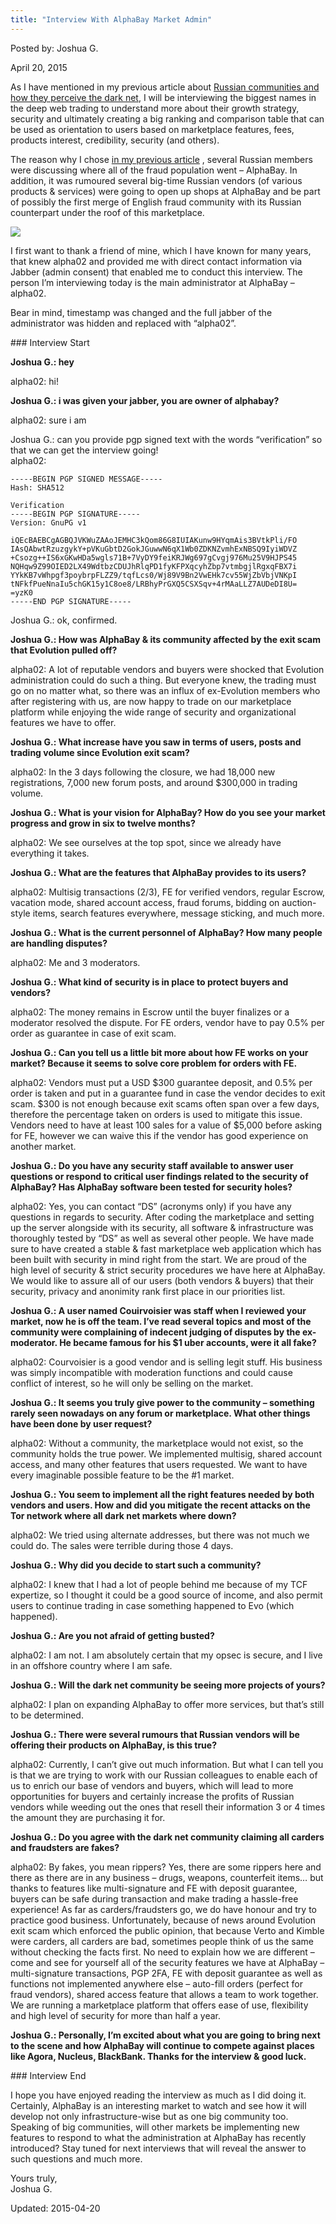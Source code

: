 ```yaml
---
title: "Interview With AlphaBay Market Admin"
---
```


Posted by: Joshua G. 

<span>April 20, 2015</span>
    

<p>As I have mentioned in my previous article about <a href="https://gir.pub/deepdotweb/2015/04/11/darknetmarkets-and-their-reputation-in-the-russian-community/">Russian communities and how they perceive the dark net</a>, I will be interviewing the biggest names in the deep web trading to understand more about their growth strategy, security and ultimately creating a big ranking and comparison table that can be used as orientation to users based on marketplace features, fees, products interest, credibility, security (and others).</p>
<p>The reason why I chose <a href="#">in my previous article</a> , several Russian members were discussing where all of the fraud population went &#8211; AlphaBay. In addition, it was rumoured several big-time Russian vendors (of various products &amp; services) were going to open up shops at AlphaBay and be part of possibly the first merge of English fraud community with its Russian counterpart under the roof of this marketplace.</p>


<img src="https://gir.pub/deepdotweb/imgs/2015/04/5.jpg">

<p>I first want to thank a friend of mine, which I have known for many years, that knew alpha02 and provided me with direct contact information via Jabber (admin consent) that enabled me to conduct this interview. The person I&#8217;m interviewing today is the main administrator at AlphaBay &#8211; alpha02.</p>
<p>Bear in mind, timestamp was changed and the full jabber of the administrator was hidden and replaced with &#8220;alpha02&#8221;.</p>
<p>### Interview Start</p>
<p><strong>Joshua G.: hey</strong></p>
<p>alpha02: hi!</p>
<p><strong>Joshua G.: i was given your jabber, you are owner of alphabay?</strong></p>
<p>alpha02: sure i am</p>
<p>Joshua G.: can you provide pgp signed text with the words &#8220;verification&#8221; so that we can get the interview going!<br />
    alpha02:</p>

    -----BEGIN PGP SIGNED MESSAGE-----
    Hash: SHA512
    
    Verification
    -----BEGIN PGP SIGNATURE-----
    Version: GnuPG v1
    
    iQEcBAEBCgAGBQJVKWuZAAoJEMHC3kQom86G8IUIAKunw9HYqmAis3BVtkPli/FO
    IAsQAbwtRzuzgykY+pVKuGbtD2GokJGuwwN6qX1Wb0ZDKNZvmhExNBSQ9IyiWDVZ
    +Csozg++IS6xGKwHDa5wgls71B+7VyDY9feiKRJWg697gCvgj976Mu25V9HJPS45
    NQHqw9Z99OIED2LX49WdtbzCDUJhRlqPD1fyKFPXqcyhZbp7vtmbgjlRgxqFBX7i
    YYkKB7vWhpgf3poybrpFLZZ9/tqfLcs0/Wj89V9Bn2VwEHk7cv55WjZbVbjVNKpI
    tNFkfPueNnaIu5chGK15y1C8oe8/LRBhyPrGXQ5CSXSqv+4rMAaLLZ7AUDeDI8U=
    =yzK0
    -----END PGP SIGNATURE-----



<p>Joshua G.: ok, confirmed.</p>
<p><strong>Joshua G.: How was AlphaBay &amp; its community affected by the exit scam that Evolution pulled off?</strong></p>
<p>alpha02: A lot of reputable vendors and buyers were shocked that Evolution administration could do such a thing. But everyone knew, the trading must go on no matter what, so there was an influx of ex-Evolution members who after registering with us, are now happy to trade on our marketplace platform while enjoying the wide range of security and organizational features we have to offer.</p>
<p><strong>Joshua G.: What increase have you saw in terms of users, posts and trading volume since Evolution exit scam?</strong></p>
<p>alpha02: In the 3 days following the closure, we had 18,000 new registrations, 7,000 new forum posts, and around $300,000 in trading volume.</p>
<p><strong>Joshua G.: What is your vision for AlphaBay? How do you see your market progress and grow in six to twelve months?</strong></p>
<p>alpha02: We see ourselves at the top spot, since we already have everything it takes.</p>
<p><strong>Joshua G.: What are the features that AlphaBay provides to its users?</strong></p>
<p>alpha02: Multisig transactions (2/3), FE for verified vendors, regular Escrow, vacation mode, shared account access, fraud forums, bidding on auction-style items, search features everywhere, message sticking, and much more.</p>
<p><strong>Joshua G.: What is the current personnel of AlphaBay? How many people are handling disputes?</strong></p>
<p>alpha02: Me and 3 moderators.</p>
<p><strong>Joshua G.: What kind of security is in place to protect buyers and vendors?</strong></p>
<p>alpha02: The money remains in Escrow until the buyer finalizes or a moderator resolved the dispute. For FE orders, vendor have to pay 0.5% per order as guarantee in case of exit scam.</p>
<p><strong>Joshua G.: Can you tell us a little bit more about how FE works on your market? Because it seems to solve core problem for orders with FE.</strong></p>
<p>alpha02: Vendors must put a USD $300 guarantee deposit, and 0.5% per order is taken and put in a guarantee fund in case the vendor decides to exit scam. $300 is not enough because exit scams often span over a few days, therefore the percentage taken on orders is used to mitigate this issue. Vendors need to have at least 100 sales for a value of $5,000 before asking for FE, however we can waive this if the vendor has good experience on another market.</p>
<p><strong>Joshua G.: Do you have any security staff available to answer user questions or respond to critical user findings related to the security of AlphaBay? Has AlphaBay software been tested for security holes?</strong></p>
<p>alpha02: Yes, you can contact &#8220;DS&#8221; (acronyms only) if you have any questions in regards to security. After coding the marketplace and setting up the server alongside with its security, all software &amp; infrastructure was thoroughly tested by &#8220;DS&#8221; as well as several other people. We have made sure to have created a stable &amp; fast marketplace web application which has been built with security in mind right from the start. We are proud of the high level of security &amp; strict security procedures we have here at AlphaBay. We would like to assure all of our users (both vendors &amp; buyers) that their security, privacy and anonimity rank first place in our priorities list.</p>
<p><strong>Joshua G.: A user named Couirvoisier was staff when I reviewed your market, now he is off the team. I&#8217;ve read several topics and most of the community were complaining of indecent judging of disputes by the ex-moderator. He became famous for his $1 uber accounts, were it all fake?</strong></p>
<p>alpha02: Courvoisier is a good vendor and is selling legit stuff. His business was simply incompatible with moderation functions and could cause conflict of interest, so he will only be selling on the market.</p>
<p><strong>Joshua G.: It seems you truly give power to the community &#8211; something rarely seen nowadays on any forum or marketplace. What other things have been done by user request?</strong></p>
<p>alpha02: Without a community, the marketplace would not exist, so the community holds the true power. We implemented multisig, shared account access, and many other features that users requested. We want to have every imaginable possible feature to be the #1 market.</p>
<p><strong>Joshua G.: You seem to implement all the right features needed by both vendors and users. How and did you mitigate the recent attacks on the Tor network where all dark net markets where down?</strong></p>
<p>alpha02: We tried using alternate addresses, but there was not much we could do. The sales were terrible during those 4 days.</p>
<p><strong>Joshua G.: Why did you decide to start such a community?</strong></p>
<p>alpha02: I knew that I had a lot of people behind me because of my TCF expertize, so I thought it could be a good source of income, and also permit users to continue trading in case something happened to Evo (which happened).</p>
<p><strong>Joshua G.: Are you not afraid of getting busted?</strong></p>
<p>alpha02: I am not. I am absolutely certain that my opsec is secure, and I live in an offshore country where I am safe.</p>
<p><strong>Joshua G.: Will the dark net community be seeing more projects of yours?</strong></p>
<p>alpha02: I plan on expanding AlphaBay to offer more services, but that&#8217;s still to be determined.</p>
<p><strong>Joshua G.: There were several rumours that Russian vendors will be offering their products on AlphaBay, is this true?</strong></p>
<p>alpha02: Currently, I can&#8217;t give out much information. But what I can tell you is that we are trying to work with our Russian colleagues to enable each of us to enrich our base of vendors and buyers, which will lead to more opportunities for buyers and certainly increase the profits of Russian vendors while weeding out the ones that resell their information 3 or 4 times the amount they are purchasing it for.</p>
<p><strong>Joshua G.: Do you agree with the dark net community claiming all carders and fraudsters are fakes?</strong></p>
<p>alpha02: By fakes, you mean rippers? Yes, there are some rippers here and there as there are in any business &#8211; drugs, weapons, counterfeit items&#8230; but thanks to features like multi-signature and FE with deposit guarantee, buyers can be safe during transaction and make trading a hassle-free experience! As far as carders/fraudsters go, we do have honour and try to practice good business. Unfortunately, because of news around Evolution exit scam which enforced the public opinion, that because Verto and Kimble were carders, all carders are bad, sometimes people think of us the same without checking the facts first. No need to explain how we are different &#8211; come and see for yourself all of the security features we have at AlphaBay &#8211; multi-signature transactions, PGP 2FA, FE with deposit guarantee as well as functions not implemented anywhere else &#8211; auto-fill orders (perfect for fraud vendors), shared access feature that allows a team to work together. We are running a marketplace platform that offers ease of use, flexibility and high level of security for more than half a year.</p>
<p><strong>Joshua G.: Personally, I&#8217;m excited about what you are going to bring next to the scene and how AlphaBay will continue to compete against places like Agora, Nucleus, BlackBank. Thanks for the interview &amp; good luck.</strong></p>
<p>### Interview End</p>
<p>I hope you have enjoyed reading the interview as much as I did doing it. Certainly, AlphaBay is an interesting market to watch and see how it will develop not only infrastructure-wise but as one big community too. Speaking of big communities, will other markets be implementing new features to respond to what the administration at AlphaBay has recently introduced? Stay tuned for next interviews that will reveal the answer to such questions and much more.</p>
<p>Yours truly,<br />
    Joshua G.</p>

Updated: 2015-04-20

